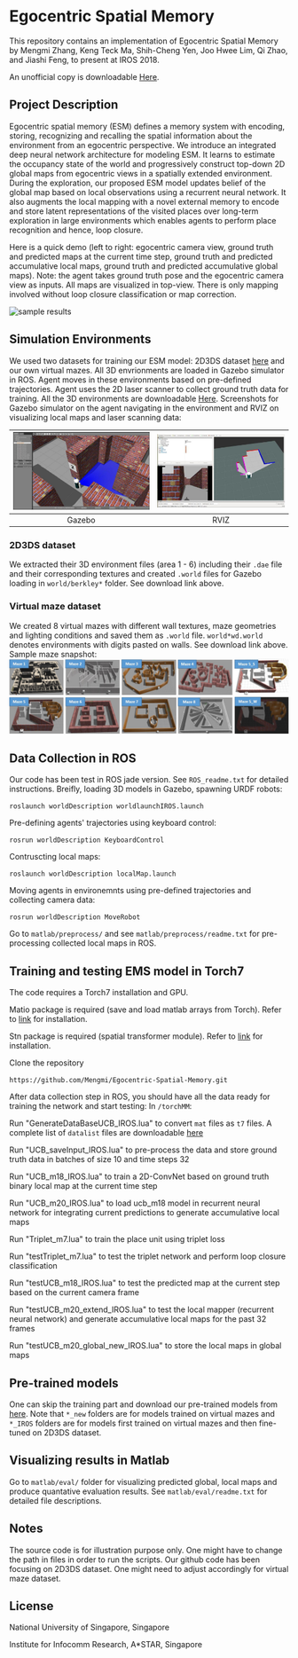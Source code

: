 # Egocentric Spatial Memory

This repository contains an implementation of Egocentric Spatial Memory by Mengmi Zhang, Keng Teck Ma, Shih-Cheng Yen, Joo Hwee Lim, Qi Zhao, and Jiashi Feng, to present at IROS 2018. 

An unofficial copy is downloadable [Here](https://media.wix.com/ugd/d2b381_b48aa16a715b4826947d7d5ae383a8a6.pdf).

## Project Description

Egocentric spatial memory (ESM) defines a memory system with encoding, storing, recognizing and recalling the spatial information about the environment from an egocentric perspective.	We introduce an integrated deep neural network architecture for modeling ESM. It learns to estimate the occupancy state of the world and progressively construct top-down 2D global maps from egocentric views in a spatially extended environment. During the exploration, our proposed ESM model updates belief of the global map based on local observations using a recurrent neural network. It also augments the local mapping with a novel external memory to encode and store latent representations of the visited places over long-term exploration in large environments which enables agents to perform place recognition and hence, loop closure. 

Here is a quick demo (left to right: egocentric camera view, ground truth and predicted maps at the current time step, ground truth and predicted accumulative local maps, ground truth and predicted accumulative global maps). Note: the agent takes ground truth pose and the egocentric camera view as inputs. All maps are visualized in top-view. There is only mapping involved without loop closure classification or map correction.

![sample results](gif/IROS.gif)

## Simulation Environments

We used two datasets for training our ESM model: 2D3DS dataset [here](http://buildingparser.stanford.edu/dataset.html) and our own virtual mazes. All 3D envrionments are loaded in Gazebo simulator in ROS. Agent moves in these environments based on pre-defined trajectories. Agent uses the 2D laser scanner to collect ground truth data for training. All the 3D environments are downloadable [Here](https://drive.google.com/file/d/1lcqF2PByz4i8B1b4wpctzgRuNXtE_JXK/view?usp=sharing). Screenshots for Gazebo simulator on the agent navigating in the environment and RVIZ on visualizing local maps and laser scanning data:

| [![gazebo](gif/Capture2.JPG)](gif/Capture2.JPG)  | [![rviz](gif/Capture1.JPG)](gif/Capture1.JPG) 
|:---:|:---:|
| Gazebo | RVIZ | 

### 2D3DS dataset
We extracted their 3D environment files (area 1 - 6) including their ```.dae``` file and their corresponding textures and created ```.world``` files for Gazebo loading in ```world/berkley*``` folder. See download link above. 

### Virtual maze dataset
We created 8 virtual mazes with different wall textures, maze geometries and lighting conditions and saved them as ```.world``` file. ```world*wd.world``` denotes environments with digits pasted on walls. See download link above. Sample maze snapshot:
![virtual mazes](gif/Capture3.jpg)
 

## Data Collection in ROS
Our code has been test in ROS jade version. See ```ROS_readme.txt``` for detailed instructions. Breifly, loading 3D models in Gazebo, spawning URDF robots:
```
roslaunch worldDescription worldlaunchIROS.launch
```
Pre-defining agents' trajectories using keyboard control:
```
rosrun worldDescription KeyboardControl
```
Contruscting local maps:  
```
roslaunch worldDescription localMap.launch
```
Moving agents in environemnts using pre-defined trajectories and collecting camera data:
```
rosrun worldDescription MoveRobot
```
Go to ```matlab/preprocess/``` and see ```matlab/preprocess/readme.txt``` for pre-processing collected local maps in ROS.

## Training and testing EMS model in Torch7

The code requires a Torch7 installation and GPU. 

Matio package is required (save and load matlab arrays from Torch). Refer to [link](https://github.com/soumith/matio-ffi.torch) for installation. 

Stn package is required (spatial transformer module). Refer to [link](https://github.com/qassemoquab/stnbhwd) for installation.

Clone the repository
```
https://github.com/Mengmi/Egocentric-Spatial-Memory.git
```
After data collection step in ROS, you should have all the data ready for training the network and start testing:
In ```/torchMM```:

Run "GenerateDataBaseUCB_IROS.lua" to convert ```mat``` files as ```t7``` files. A complete list of ```datalist``` files are downloadable [here](https://drive.google.com/open?id=1yTDMc7UudvmbOv-P2D9SowDsc6gG894x)

Run "UCB_saveInput_IROS.lua" to pre-process the data and store ground truth data in batches of size 10 and time steps 32

Run "UCB_m18_IROS.lua" to train a 2D-ConvNet based on ground truth binary local map at the current time step

Run "UCB_m20_IROS.lua" to load ucb_m18 model in recurrent neural network for integrating current predictions to generate accumulative local maps

Run "Triplet_m7.lua" to train the place unit using triplet loss

Run "testTriplet_m7.lua" to test the triplet network and perform loop closure classification

Run "testUCB_m18_IROS.lua" to test the predicted map at the current step based on the current camera frame

Run "testUCB_m20_extend_IROS.lua" to test the local mapper (recurrent neural network) and generate accumulative local maps for the past 32 frames

Run "testUCB_m20_global_new_IROS.lua" to store the local maps in global maps

## Pre-trained models

One can skip the training part and download our pre-trained models from [here](https://drive.google.com/open?id=1d19BO_oRkLoKsqr42HIJFQVMtYn4li3h). Note that ```*_new``` folders are for models trained on virtual mazes and ```*_IROS``` folders are for models first trained on virtual mazes and then fine-tuned on 2D3DS dataset.

## Visualizing results in Matlab

Go to ```matlab/eval/``` folder for visualizing predicted global, local maps and produce quantative evaluation results. See ```matlab/eval/readme.txt``` for detailed file descriptions.

## Notes

The source code is for illustration purpose only. One might have to change the path in files in order to run the scripts. Our github code has been focusing on 2D3DS dataset. One might need to adjust accordingly for virtual maze dataset.

## License

National University of Singapore, Singapore

Institute for Infocomm Research, A*STAR, Singapore

